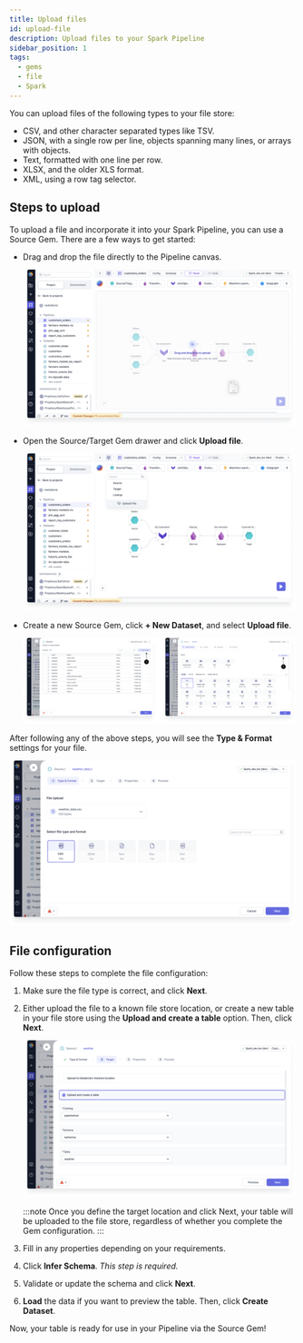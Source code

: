 ```yaml
---
title: Upload files
id: upload-file
description: Upload files to your Spark Pipeline
sidebar_position: 1
tags:
  - gems
  - file
  - Spark
---
```


You can upload files of the following types to your file store:

- CSV, and other character separated types like TSV.
- JSON, with a single row per line, objects spanning many lines, or arrays with objects.
- Text, formatted with one line per row.
- XLSX, and the older XLS format.
- XML, using a row tag selector.

## Steps to upload

To upload a file and incorporate it into your Spark Pipeline, you can use a Source Gem. There are a few ways to get started:

- Drag and drop the file directly to the Pipeline canvas.

  ![Drag and drop file](./img/drag-drop-file.png)

- Open the Source/Target Gem drawer and click **Upload file**.

  ![Source/Target Gem drawer](./img/upload-file-gem-drawer.png)

- Create a new Source Gem, click **+ New Dataset**, and select **Upload file**.

  ![Source Gem](./img/upload-file-source-gem.png)

After following any of the above steps, you will see the **Type & Format** settings for your file.

![Type & Format](./img/upload-type-and-format.png)

## File configuration

Follow these steps to complete the file configuration:

1. Make sure the file type is correct, and click **Next**.
1. Either upload the file to a known file store location, or create a new table in your file store using the **Upload and create a table** option. Then, click **Next**.

   ![Upload and create a table](./img/upload-create-table.png)

   :::note
   Once you define the target location and click Next, your table will be uploaded to the file store, regardless of whether you complete the Gem configuration.
   :::

1. Fill in any properties depending on your requirements.
1. Click **Infer Schema**. _This step is required._
1. Validate or update the schema and click **Next**.
1. **Load** the data if you want to preview the table. Then, click **Create Dataset**.

Now, your table is ready for use in your Pipeline via the Source Gem!
